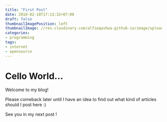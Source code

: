 ```yaml
---
title: "First Post"
date: 2018-02-18T17:13:32+07:00
draft: false
thumbnailImagePosition: left
thumbnailImage: //res.cloudinary.com/alfieqashwa-github-io/image/upload/v1519014639/pexels-photo-879824.jpg
categories:
- programming
tags:
- internet
- opensource
---
```


# Cello World...

Welcome to my blog!

Please comeback later until I have an idea to find out what kind of articles should I post here :)

See you in my next post !



